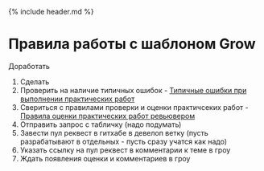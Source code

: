 {% include header.md %}

Правила работы с шаблоном Grow
====================

Доработать

1. Сделать
1. Проверить на наличие типичных ошибок - [Типичные ошибки при выполнении практических работ]({{site.materialsurl}}general/typical_mistakes)
1. Свериться с правилами проверки и оценки практичсеких работ - [Правила оценки практических работ ревьювером]({{site.materialsurl}}general/evaluation_rules_for_reviwer)
1. Отправить запрос с табличку (надо подумать)
1. Завести пул реквест в гитхабе в девелоп ветку (пусть разрабатывают в отдельных - пусть сразу учатся как надо)
1. Указать ссылку на пул реквест в комментарии к теме в гроу
1. Ждать появления оценки и комментариев в гроу


